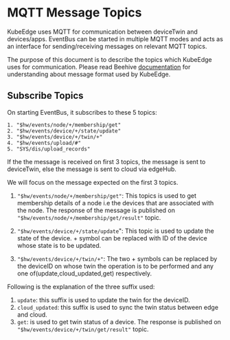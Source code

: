 # MQTT Message Topics
KubeEdge uses MQTT for communication between deviceTwin and devices/apps.
EventBus can be started in multiple MQTT modes and acts as an interface for sending/receiving messages on relevant MQTT topics.

The purpose of this document is to describe the topics which KubeEdge uses for communication.
Please read Beehive [documentation](../modules/beehive.md) for understanding about message format used by KubeEdge. 

## Subscribe Topics
On starting EventBus, it subscribes to these 5 topics:
```
1. "$hw/events/node/+/membership/get"
2. "$hw/events/device/+/state/update"
3. "$hw/events/device/+/twin/+"
4. "$hw/events/upload/#"
5. "SYS/dis/upload_records"
```  

If the the message is received on first 3 topics, the message is sent to deviceTwin, else the message is sent to cloud via edgeHub.

We will focus on the message expected on the first 3 topics.

1. `"$hw/events/node/+/membership/get"`:
This topics is used to get membership details of a node i.e the devices that are associated with the node.
The response of the message is published on `"$hw/events/node/+/membership/get/result"` topic.  

2. `"$hw/events/device/+/state/update`":
This topic is used to update the state of the device. + symbol can be replaced with ID of the device whose state is to be updated.  

3. `"$hw/events/device/+/twin/+"`:
The two + symbols can be replaced by the deviceID on whose twin the operation is to be performed and any one of(update,cloud_updated,get) respectively.  

Following is the explanation of the three suffix used:  
1. `update`: this suffix is used to update the twin for the deviceID.  
2. `cloud_updated`: this suffix is used to sync the twin status between edge and cloud.  
3. `get`: is used to get twin status of a device. The response is published on `"$hw/events/device/+/twin/get/result"` topic.
